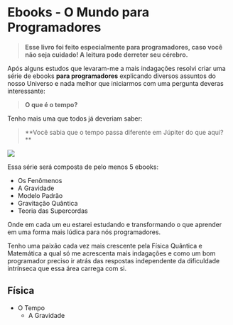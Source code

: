 # Ebooks - O Mundo para Programadores

> **Esse livro foi feito especialmente para programadores, caso você não seja cuidado! A leitura pode derreter seu cérebro.**
> 

Após alguns estudos que levaram-me a mais indagações resolvi criar uma série de ebooks **para programadores** explicando diversos assuntos do nosso Universo e nada melhor que iniciarmos com uma pergunta deveras interessante:

> **O que é o tempo?**

Tenho mais uma que todos já deveriam saber:

> **Você sabia que o tempo passa diferente em Júpiter do que aqui? **

![](http://m.memegen.com/2gzc0w.jpg)

Essa série será composta de pelo menos 5 ebooks:

- Os Fenômenos
- A Gravidade
- Modelo Padrão
- Gravitação Quântica
- Teoria das Supercordas

Onde em cada um eu estarei estudando e transformando o que aprender em uma forma mais lúdica para nós programadores.

Tenho uma paixão cada vez mais crescente pela Física Quântica e Matemática a qual só me acrescenta mais indagações e como um bom programador preciso ir atrás das respostas independente da dificuldade intrínseca que essa área carrega com si.

## Física

- O Tempo
  - A Gravidade